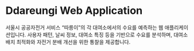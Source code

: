 # Ddareungi Web Application
서울시 공공자전거 서비스 “따릉이”의 각 대여소에서의 수요를 예측하는 웹 애플리케이션입니다. 
사용자 패턴, 날씨 정보, 대여소 특징 등을 기반으로 수요를 분석하며, 대여소 배치 최적화와 자전거 분배 개선을 위한 통찰을 제공합니다.
